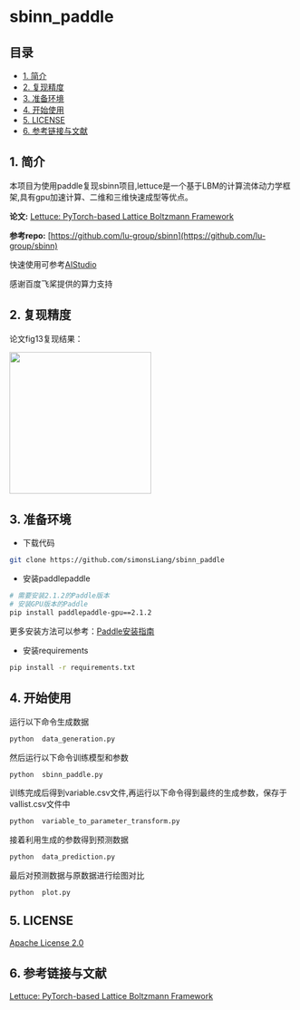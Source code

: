 # sbinn_paddle

## 目录


- [1. 简介]()
- [2. 复现精度]()
- [3. 准备环境]()
- [4. 开始使用]()
- [5. LICENSE]()
- [6. 参考链接与文献]()


## 1. 简介

本项目为使用paddle复现sbinn项目,lettuce是一个基于LBM的计算流体动力学框架,具有gpu加速计算、二维和三维快速成型等优点。

**论文:** [Lettuce: PyTorch-based Lattice Boltzmann Framework](https://arxiv.org/pdf/2106.12929.pdf)

**参考repo:** [https://github.com/lu-group/sbinn](https://github.com/lu-group/sbinn)
                                        
快速使用可参考[AIStudio]()        

感谢百度飞桨提供的算力支持


## 2. 复现精度

论文fig13复现结果：
<div>
    <img src="./figs/output2.png" width=250">
</div>     

## 3. 准备环境

* 下载代码

```bash
git clone https://github.com/simonsLiang/sbinn_paddle
```

* 安装paddlepaddle

```bash
# 需要安装2.1.2的Paddle版本
# 安装GPU版本的Paddle
pip install paddlepaddle-gpu==2.1.2
```
                                            
更多安装方法可以参考：[Paddle安装指南](https://www.paddlepaddle.org.cn/)

* 安装requirements
```bash
pip install -r requirements.txt
```

## 4. 开始使用

运行以下命令生成数据                                            
```bash
python  data_generation.py                                           
```   
                                            
然后运行以下命令训练模型和参数                                        
```bash
python  sbinn_paddle.py                                           
```                                          

训练完成后得到variable.csv文件,再运行以下命令得到最终的生成参数，保存于vallist.csv文件中                                                  
```bash
python  variable_to_parameter_transform.py                                        
```  
                                            
接着利用生成的参数得到预测数据                                                  
```bash
python  data_prediction.py                                           
```     
            
最后对预测数据与原数据进行绘图对比                                               
```bash
python  plot.py                                           
```                                                                                     

## 5. LICENSE

[Apache License 2.0](./LICENSE)


## 6. 参考链接与文献
[Lettuce: PyTorch-based Lattice Boltzmann Framework](https://arxiv.org/pdf/2106.12929.pdf)
